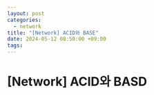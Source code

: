```yaml
---
layout: post
categories:
  - network
title: "[Network] ACID와 BASE"
date: 2024-05-12 08:50:00 +09:00
tags:
---
```

# \[Network] ACID와 BASD
